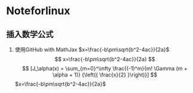 # Noteforlinux
## 插入数学公式
1. 使用GitHub with MathJax $x=\frac{-b\pm\sqrt{b^2-4ac}}{2a}$
$$
x=\frac{-b\pm\sqrt{b^2-4ac}}{2a}
$$
$$
[J_\alpha(x) = \sum_{m=0}^\infty \frac{(-1)^m}{m! \Gamma (m + \alpha + 1)} {\left({ \frac{x}{2} }\right)}]
$$
$x=\frac{-b\pm\sqrt{b^2-4ac}}{2a}$
